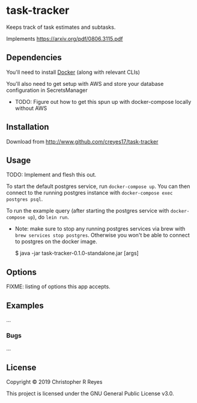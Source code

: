 # task-tracker

Keeps track of task estimates and subtasks.

Implements https://arxiv.org/pdf/0806.3115.pdf

## Dependencies

You'll need to install [Docker](https://www.docker.com/get-started) (along with relevant CLIs)

You'll also need to get setup with AWS and store your database configuration in SecretsManager

- TODO: Figure out how to get this spun up with docker-compose locally without AWS

## Installation

Download from http://www.github.com/creyes17/task-tracker

## Usage

TODO: Implement and flesh this out.

To start the default postgres service, run `docker-compose up`. You can then connect to the running postgres instance with `docker-compose exec postgres psql`.

To run the example query (after starting the postgres service with `docker-compose up`), do `lein run`.

- Note: make sure to stop any running postgres services via brew with `brew services stop postgres`. Otherwise you won't be able to connect to postgres on the docker image.

  \$ java -jar task-tracker-0.1.0-standalone.jar [args]

## Options

FIXME: listing of options this app accepts.

## Examples

...

### Bugs

...

## License

Copyright &copy; 2019 Christopher R Reyes

This project is licensed under the GNU General Public License v3.0.
